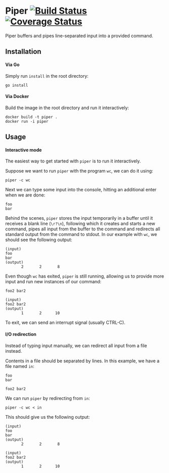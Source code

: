 # Piper [![Build Status](https://travis-ci.com/pohzipohzi/piper.svg?branch=master)](https://travis-ci.com/pohzipohzi/piper) [![Coverage Status](https://coveralls.io/repos/github/pohzipohzi/piper/badge.svg)](https://coveralls.io/github/pohzipohzi/piper)

Piper buffers and pipes line-separated input into a provided command. 

## Installation

#### Via Go

Simply run `install` in the root directory:

```
go install
```

#### Via Docker

Build the image in the root directory and run it interactively:

```
docker build -t piper .
docker run -i piper
```

## Usage

#### Interactive mode

The easiest way to get started with `piper` is to run it interactively.

Suppose we want to run `piper` with the program `wc`, we can do it using:

```
piper -c wc
```

Next we can type some input into the console, hitting an additional enter when we are done:

```
foo
bar
```

Behind the scenes, `piper` stores the input temporarily in a buffer until it receives a blank line (`\r?\n`), following which it creates and starts a new command, pipes all input from the buffer to the command and redirects all standard output from the command to stdout. In our example with `wc`, we should see the following output:

```
(input)
foo
bar
(output)
       2       2       8
```

Even though `wc` has exited, `piper` is still running, allowing us to provide more input and run new instances of our command:

```
foo2 bar2

(input)
foo2 bar2
(output)
       1       2      10
```

To exit, we can send an interrupt signal (usually CTRL-C).

#### I/O redirection

Instead of typing input manually, we can redirect all input from a file instead.

Contents in a file should be separated by lines. In this example, we have a file named `in`:

```
foo
bar

foo2 bar2
```

We can run `piper` by redirecting from `in`:

```
piper -c wc < in
```

This should give us the following output:

```
(input)
foo
bar
(output)
       2       2       8

(input)
foo2 bar2
(output)
       1       2      10
```
